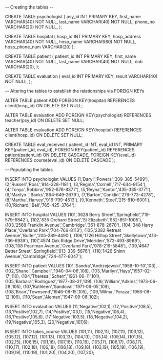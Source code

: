 -- Creating the tables --

CREATE TABLE psychologist (
  psy_id INT PRIMARY KEY,
  first_name VARCHAR(40) NOT NULL,
  last_name VARCHAR(40) NOT NULL,
  phone_no VARCHAR(20) NOT NULL,
  );

CREATE TABLE hospital (
  hosp_id INT PRIMARY KEY,
  hosp_address VARCHAR(40) NOT NULL,
  hosp_name VARCHAR(60) NOT NULL,
  hosp_phone_num VARCHAR(20)
);

CREATE TABLE patient (
  patient_id INT PRIMARY KEY,
  first_name VARCHAR(40) NOT NULL,
  last_name VARCHAR(40) NOT NULL,
  dob VARCHAR(20),
);

CREATE TABLE evaluation (
  eval_id INT PRIMARY KEY,
  result VARCHAR(40) NOT NULL,
);

-- Altering the tables to establish the relationships via FOREIGN KEYs

ALTER TABLE patient
ADD FOREIGN KEY(hospital)
REFERENCES client(hosp_id)
ON DELETE SET NULL;

ALTER TABLE evaluation
ADD FOREIGN KEY(psychologist)
REFERENCES teacher(psy_id)
ON DELETE SET NULL;

ALTER TABLE evaluation
ADD FOREIGN KEY(hospital)
REFERENCES client(hosp_id)
ON DELETE SET NULL;



CREATE TABLE eval_received (
  patient_id INT,
  eval_id INT,
  PRIMARY KEY(patient_id, eval_id),
  FOREIGN KEY(patient_id) REFERENCES patient(patient_id) ON DELETE CASCADE,
  FOREIGN KEY(eval_id) REFERENCES course(eval_id) ON DELETE CASCADE
);


-- Populating the tables

INSERT INTO psychologist VALUES
(1,'Daryl','Powers','309-385-5499'),
(2,'Russell','Ross','814-328-1181'),
(3,'Regina','Cornell','717-634-9154'),
(4,'Tonya','Robbins','952-876-8377'),
(5,'Reyna','Kantor','435-335-3771'),
(6,'Marilyn ','Banks','864-649-2679'),
(7,'Barton','Conklin','276-773-4278'),
(8,'Martha','Harvey','916-799-4513'),
(9,'Kenneth','Steel','215-810-6001'),
(10,'Richard','Bell','765-425-3764');


INSERT INTO hospital VALUES
(101,'3628 Berry Street','Springfield','719-579-9842'),
(102,'835 Orchard Street','St Elizabeth','952-851-1005'),
(103,'2588 Franklin Avenue','Cambridge','361-878-2670'),
(104,'348 Harry Place','Overland Park','704-766-8113'),
(105,'2382 Retreat Avenue','Butler','205-289-4490'),
(106,'1726 Hilltop Street','Skellytown','413-736-6939'),
(107,'4574 Oak Ridge Drive','Meriden','573-493-8969'),
(108,'108 Pearlman Avenue','Overland Park','978-219-5848'),
(109,'4647 Better Street','Springfield','913-339-5876'),
(110,'1426 Shinn Avenue','Cambridge','724-477-6047');


INSERT INTO patient VALUES
(101,'Sandra','Andrzejewski','1958-10-10',103),
(102,'Shane','Campbell','1940-04-06',108),
(103,'Marilyn','Hays','1957-02-17',110),
(104,'Theresa','Scherr','1961-06-11',101),
(105,'Barbara','Rodriguez','1977-08-31',109),
(106,'William','Adkins','1973-06-28',105),
(107,'Kathleen','Sandoval','1971-06-05',109),
(108,'Brian','Townsend','1946-08-15',105),
(109,'Wilma','Peraza','1956-08-12',109),
(110,'Sean','Aleman','1947-09-08',102);


INSERT INTO evalaution VALUES
(11,'Negative',102,1),
(12,'Positive',108,5),
(13,'Positive',102,7),
(14,'Positive',103,1),
(15,'Negative',106,4),
(16,'Positive',105,6),
(17,'Negative',103,5),
(18,'Negative',104,2),
(19,'Negative',105,3),
(20,'Negative',107,6);

INSERT INTO takes_course VALUES
(101,11),
(102,11),
(107,11),
(103,12),
(105,12),
(107,12),
(101,13),
(103,13),
(104,13),
(105,14),
(109,14),
(101,15),
(102,15),
(106,15),
(101,16),
(107,16),
(110,16),
(105,17),
(106,17),
(108,17),
(110,17),
(102,18),
(106,18),
(108,18),
(109,18),
(103,19),
(105,19),
(106,19),
(109,19),
(110,19),
(101,20),
(104,20),
(107,20);
